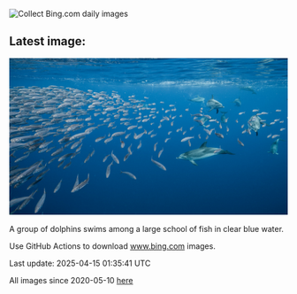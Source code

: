 ![Collect Bing.com daily images](https://github.com/counter2015/bing-daily-images/workflows/Collect%20Bing.com%20daily%20images/badge.svg)
## Latest image:
![](images/SpottedDolphins.jpg)

A group of dolphins swims among a large school of fish in clear blue water.

Use GitHub Actions to download www.bing.com images.

Last update: 2025-04-15 01:35:41 UTC

All images since 2020-05-10 [here](https://github.com/counter2015/bing-daily-images/tree/master/images)

